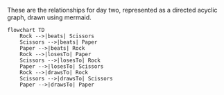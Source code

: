 These are the relationships for day two, represented as a directed acyclic graph, drawn using mermaid.

```mermaid
flowchart TD
    Rock -->|beats| Scissors
    Scissors -->|beats| Paper
    Paper -->|beats| Rock
    Rock -->|losesTo| Paper
    Scissors -->|losesTo| Rock
    Paper -->|losesTo| Scissors
    Rock -->|drawsTo| Rock
    Scissors -->|drawsTo| Scissors
    Paper -->|drawsTo| Paper
```